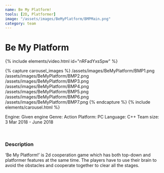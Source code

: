 ```yaml
---
name: Be My Platform!
tools: [2D, Platformer]
image: "/assets/images/BeMyPlatform/BMPMain.png"
category: team
---
```



# Be My Platform

{% include elements/video.html id="nRFadYxsSpw" %}

{% capture carousel_images %}
/assets/images/BeMyPlatform/BMP1.png
/assets/images/BeMyPlatform/BMP2.png
/assets/images/BeMyPlatform/BMP3.png
/assets/images/BeMyPlatform/BMP4.png
/assets/images/BeMyPlatform/BMP5.png
/assets/images/BeMyPlatform/BMP6.png
/assets/images/BeMyPlatform/BMP7.png
{% endcapture %}
{% include elements/carousel.html %}

Engine: Given engine
Genre: Action
Platform: PC
Language: C++
Team size: 3
Mar 2018 - June 2018

<br/>

### Description

‘Be My Platform!’ is 2d cooperation game which has both top-down and platformer features at the same time. The players have to use their brain to avoid the obstacles and cooperate together to clear all the stages.

<br/>
<br/>
